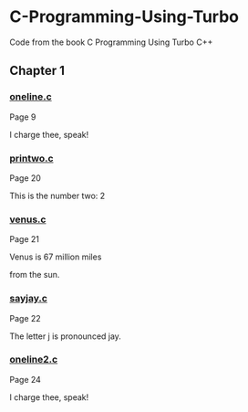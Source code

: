 # C-Programming-Using-Turbo
Code from the book C Programming Using Turbo C++ 

## Chapter 1

### [oneline.c](https://github.com/Spencer-Kotys/C-Programming-Using-Turbo/blob/main/ONELINE.C)

Page 9

I charge thee, speak!

### [printwo.c](https://github.com/Spencer-Kotys/C-Programming-Using-Turbo/blob/main/PRINTWO.C)

Page 20

This is the number two: 2

### [venus.c](https://github.com/Spencer-Kotys/C-Programming-Using-Turbo/blob/main/VENUS.C)

Page 21

Venus is 67 million miles

from the sun.

### [sayjay.c](https://github.com/Spencer-Kotys/C-Programming-Using-Turbo/blob/main/SAYJAY.C)

Page 22

The letter j is pronounced jay.

### [oneline2.c](https://github.com/Spencer-Kotys/C-Programming-Using-Turbo/blob/main/ONELINE2.C)

Page 24

I charge thee, speak!

